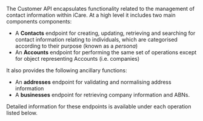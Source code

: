 The Customer API encapsulates functionality related to the management of contact information within iCare. At a high level it includes two main components components:

- A **Contacts** endpoint for creating, updating, retrieving and searching for contact information relating to individuals, which are categorised according to their purpose (known as a *persona*)
- An **Accounts** endpoint for performing the same set of operations except for object representing Accounts (i.e. companies)

It also provides the following ancillary functions:
- An **addresses** endpoint for validating and normalising address information
- A **businesses** endpoint for retrieving company information and ABNs.

Detailed information for these endpoints is available under each operation listed below.
